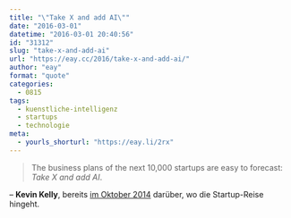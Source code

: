 ```yaml
---
title: "\"Take X and add AI\""
date: "2016-03-01"
datetime: "2016-03-01 20:40:56"
id: "31312"
slug: "take-x-and-add-ai"
url: "https://eay.cc/2016/take-x-and-add-ai/"
author: "eay"
format: "quote"
categories:
  - 0815
tags:
  - kuenstliche-intelligenz
  - startups
  - technologie
meta:
  - yourls_shorturl: "https://eay.li/2rx"
---
```


> The business plans of the next 10,000 startups are easy to forecast: _Take X and add AI_.

– **Kevin Kelly**, bereits [im Oktober 2014](http://www.wired.com/2014/10/future-of-artificial-intelligence/) darüber, wo die Startup-Reise hingeht.
